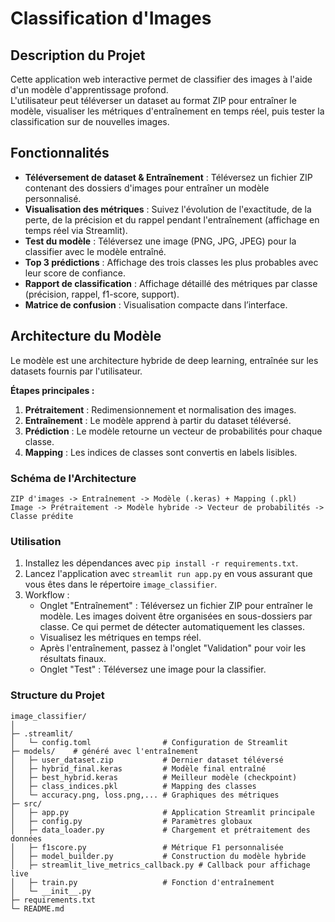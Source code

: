 # Classification d'Images

## Description du Projet
Cette application web interactive permet de classifier des images à l'aide d'un modèle d'apprentissage profond.  
L'utilisateur peut téléverser un dataset au format ZIP pour entraîner le modèle, visualiser les métriques d'entraînement en temps réel, puis tester la classification sur de nouvelles images.

## Fonctionnalités
- **Téléversement de dataset & Entraînement** : Téléversez un fichier ZIP contenant des dossiers d'images pour entraîner un modèle personnalisé.
- **Visualisation des métriques** : Suivez l'évolution de l'exactitude, de la perte, de la précision et du rappel pendant l'entraînement (affichage en temps réel via Streamlit).
- **Test du modèle** : Téléversez une image (PNG, JPG, JPEG) pour la classifier avec le modèle entraîné.
- **Top 3 prédictions** : Affichage des trois classes les plus probables avec leur score de confiance.
- **Rapport de classification** : Affichage détaillé des métriques par classe (précision, rappel, f1-score, support).
- **Matrice de confusion** : Visualisation compacte dans l’interface.

## Architecture du Modèle
Le modèle est une architecture hybride de deep learning, entraînée sur les datasets fournis par l'utilisateur.

**Étapes principales :**
1. **Prétraitement** : Redimensionnement et normalisation des images.
2. **Entraînement** : Le modèle apprend à partir du dataset téléversé.
3. **Prédiction** : Le modèle retourne un vecteur de probabilités pour chaque classe.
4. **Mapping** : Les indices de classes sont convertis en labels lisibles.

### Schéma de l'Architecture
```plaintext
ZIP d'images -> Entraînement -> Modèle (.keras) + Mapping (.pkl)
Image -> Prétraitement -> Modèle hybride -> Vecteur de probabilités -> Classe prédite
```
### Utilisation
1. Installez les dépendances avec `pip install -r requirements.txt`.
2. Lancez l'application avec `streamlit run app.py` en vous assurant que vous êtes dans le répertoire `image_classifier`.
3. Workflow :
   - Onglet "Entraînement" : Téléversez un fichier ZIP pour entraîner le modèle. Les images doivent être organisées en sous-dossiers par classe. Ce qui permet de détecter automatiquement les classes.
   - Visualisez les métriques en temps réel.
   - Après l'entraînement, passez à l'onglet "Validation" pour voir les résultats finaux.
   - Onglet "Test" : Téléversez une image pour la classifier.

### Structure du Projet
   ```
image_classifier/
│
├─ .streamlit/
│   └─ config.toml                # Configuration de Streamlit
├─ models/    # généré avec l'entraînement
│   ├─ user_dataset.zip           # Dernier dataset téléversé
│   ├─ hybrid_final.keras         # Modèle final entraîné
│   ├─ best_hybrid.keras          # Meilleur modèle (checkpoint)
│   ├─ class_indices.pkl          # Mapping des classes
│   └─ accuracy.png, loss.png,... # Graphiques des métriques
├─ src/
│   ├─ app.py                     # Application Streamlit principale
│   ├─ config.py                  # Paramètres globaux
│   ├─ data_loader.py             # Chargement et prétraitement des données
│   ├─ f1score.py                 # Métrique F1 personnalisée
│   ├─ model_builder.py           # Construction du modèle hybride
│   ├─ streamlit_live_metrics_callback.py # Callback pour affichage live
│   ├─ train.py                   # Fonction d'entraînement
│   └─ __init__.py
├─ requirements.txt
└─ README.md
   ```   